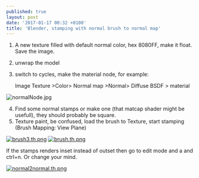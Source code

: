 ```yaml
---
published: true
layout: post
date: '2017-01-17 00:32 +0100'
title: 'Blender, stamping with normal brush to normal map'
---
```

1. A new texture filled with default normal color, hex 8080FF, make it float. Save the image.
2. unwrap the model
3. switch to cycles, make the material node, for example:  

    Image Texture >Color> Normal map >Normal> Diffuse BSDF > material
    
![normalNode.jpg]({{site.baseurl}}/media/normalNode.jpg)
    
4. Find some normal stamps or make one (that matcap shader might be usefull), they should probably be square.
5. Texture paint, be confused, load the brush to Texture, start stamping (Brush Mapping: View Plane)

[![brush3.th.png](https://cdn.scrot.moe/images/2017/01/17/brush3.th.png)](https://scrot.moe/image/11dwL) [![brush.th.png](https://cdn.scrot.moe/images/2017/01/17/brush.th.png)](https://scrot.moe/image/11UQA)

If the stamps renders inset instead of outset then go to edit mode and a and ctrl+n. Or change your mind.

[![normal2normal.th.png](https://cdn.scrot.moe/images/2017/01/17/normal2normal.th.png)](https://cdn.scrot.moe/images/2017/01/17/normal2normal.png)
